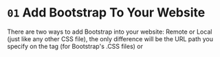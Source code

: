 # `01` Add Bootstrap To Your Website

There are two ways to add Bootstrap into your website: Remote or Local (just like any other CSS file), the only difference will be the URL path you specify on the <link> tag (for Bootstrap's .CSS files) or <script> tag (for Bootstrap's .JS files).

This is how you do a Remote CSS Bootstrap import:

```html
<link rel="stylesheet" href="https://stackpath.bootstrapcdn.com/bootstrap/4.3.1/css/bootstrap.min.css"
		integrity="sha384-ggOyR0iXCbMQv3Xipma34MD+dH/1fQ784/j6cY/iJTQUOhcWr7x9JvoRxT2MZw1T" crossorigin="anonymous" />

```


Note: Don't worry about the properties like "integrity" and "crossdomain", they are required for security purposes.

This is how you add bootstrap from a local file (that is in your workplace):

```html
<link href="path/to/your/file" rel="stylesheet">
```


Note: it's a good idea to make sure that your file exists on that URL, you can test it by opening a new browser tab and pasting the path on the browser's URL (you will see the content of the file on your screen).

Bootstrap is comprised of 2 files: The CSS Stylesheet and the Javascript Source Code.

The Bootstrap CSS Stylesheet <link>  is pasted in the <head> tag before any other CSS Stylesheets.

The Javascript Source Code <link> tags are pasted right before the closing </body> tag.

For more information:
https://getbootstrap.com/docs/4.0/getting-started/introduction/

## 📝 Instructions:


1. Please add these links into your file to import Bootstrap successfully:

Bootstrap CSS StyleSheet:

```html
<link rel="stylesheet" href="https://stackpath.bootstrapcdn.com/bootstrap/4.3.1/css/bootstrap.min.css"
		integrity="sha384-ggOyR0iXCbMQv3Xipma34MD+dH/1fQ784/j6cY/iJTQUOhcWr7x9JvoRxT2MZw1T" crossorigin="anonymous" />
```
Javascript Source Code:

```html
<script src="https://code.jquery.com/jquery-3.3.1.slim.min.js" integrity="sha384-q8i/X+965DzO0rT7abK41JStQIAqVgRVzpbzo5smXKp4YfRvH+8abtTE1Pi6jizo" crossorigin="anonymous"></script>
<script src="https://cdnjs.cloudflare.com/ajax/libs/popper.js/1.14.7/umd/popper.min.js" integrity="sha384-UO2eT0CpHqdSJQ6hJty5KVphtPhzWj9WO1clHTMGa3JDZwrnQq4sF86dIHNDz0W1" crossorigin="anonymous"></script>
<script src="https://stackpath.bootstrapcdn.com/bootstrap/4.3.1/js/bootstrap.min.js" integrity="sha384-JjSmVgyd0p3pXB1rRibZUAYoIIy6OrQ6VrjIEaFf/nJGzIxFDsf4x0xIM+B07jRM" crossorigin="anonymous"></script>
```
The anchor should be a red button if everything went well.

